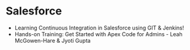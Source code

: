 # Salesforce
- Learning Continuous Integration in Salesforce using GIT & Jenkins!
- Hands-on Training: Get Started with Apex Code for Admins - Leah McGowen-Hare & Jyoti Gupta